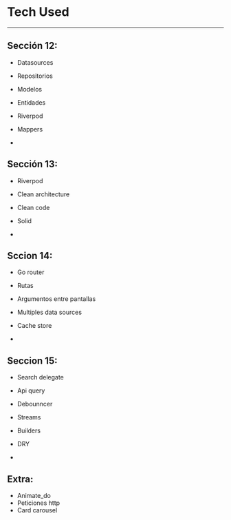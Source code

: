 # Tech Used
---
## Sección 12:
- Datasources
- Repositorios
- Modelos
- Entidades
- Riverpod
- Mappers

-
## Sección 13:
- Riverpod
- Clean architecture
- Clean code
- Solid

-
 ## Sccion 14:
- Go router 
- Rutas
- Argumentos entre pantallas
- Multiples data sources
- Cache store

-
 ## Seccion 15:
- Search delegate
- Api query
- Debounncer
- Streams
- Builders
- DRY

-
## Extra:
- Animate_do
- Peticiones http
- Card carousel